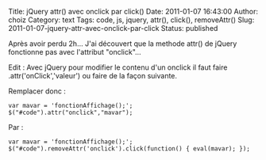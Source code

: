 Title: jQuery attr() avec onclick par click()
Date: 2011-01-07 16:43:00
Author: choiz
Category: text
Tags: code, js, jquery, attr(), click(), removeAttr()
Slug: 2011-01-07-jquery-attr-avec-onclick-par-click
Status: published

Après avoir perdu 2h… J'ai découvert que la methode attr() de jQuery
fonctionne pas avec l'attribut "onclick"…

Edit : Avec jQuery pour modifier le contenu d'un onclick il faut faire
.attr('onClick','valeur') ou faire de la façon suivante.

Remplacer donc :

    var mavar = 'fonctionAffichage();';
    $("#code").attr("onclick","mavar");

Par :

    var mavar = 'fonctionAffichage();';
    $("#code").removeAttr('onclick').click(function() { eval(mavar); });
